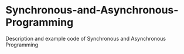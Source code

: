 # Synchronous-and-Asynchronous-Programming
Description and example code of Synchronous and Asynchronous Programming
